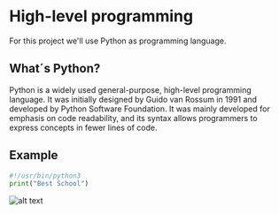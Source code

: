# High-level programming

For this project we'll use Python as programming language.

## What´s Python?

Python is a widely used general-purpose, high-level programming language. It was initially designed by Guido van Rossum in 1991 and developed by Python Software Foundation. It was mainly developed for emphasis on code readability, and its syntax allows programmers to express concepts in fewer lines of code.

## Example

```Python
#!/usr/bin/python3
print("Best School")
```

![alt text](https://lh3.googleusercontent.com/proxy/NvzVwXrbHBiPWh8UFgX2lvvbMzuTaGvccdim8l6M3LGDB0qj4e4Eob1RROBIE6bhlsCa0PoUHYLGQKC3sBdUdkG0KvoQ)
